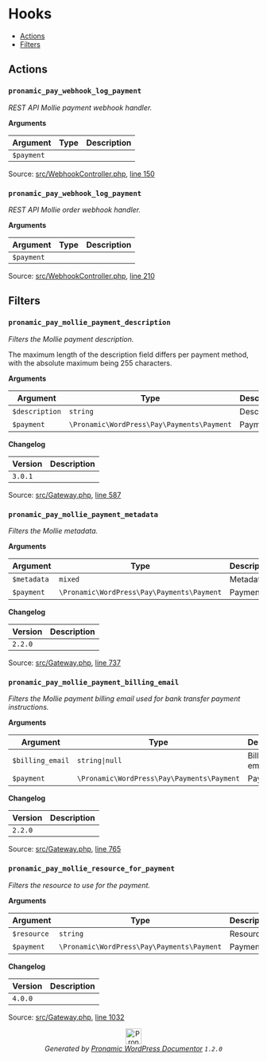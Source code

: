 # Hooks

- [Actions](#actions)
- [Filters](#filters)

## Actions

### `pronamic_pay_webhook_log_payment`

*REST API Mollie payment webhook handler.*

**Arguments**

Argument | Type | Description
-------- | ---- | -----------
`$payment` |  | 

Source: [src/WebhookController.php](../src/WebhookController.php), [line 150](../src/WebhookController.php#L150-L202)

### `pronamic_pay_webhook_log_payment`

*REST API Mollie order webhook handler.*

**Arguments**

Argument | Type | Description
-------- | ---- | -----------
`$payment` |  | 

Source: [src/WebhookController.php](../src/WebhookController.php), [line 210](../src/WebhookController.php#L210-L262)

## Filters

### `pronamic_pay_mollie_payment_description`

*Filters the Mollie payment description.*

The maximum length of the description field differs per payment
method, with the absolute maximum being 255 characters.

**Arguments**

Argument | Type | Description
-------- | ---- | -----------
`$description` | `string` | Description.
`$payment` | `\Pronamic\WordPress\Pay\Payments\Payment` | Payment.

**Changelog**

Version | Description
------- | -----------
`3.0.1` | 

Source: [src/Gateway.php](../src/Gateway.php), [line 587](../src/Gateway.php#L587-L598)

### `pronamic_pay_mollie_payment_metadata`

*Filters the Mollie metadata.*

**Arguments**

Argument | Type | Description
-------- | ---- | -----------
`$metadata` | `mixed` | Metadata.
`$payment` | `\Pronamic\WordPress\Pay\Payments\Payment` | Payment.

**Changelog**

Version | Description
------- | -----------
`2.2.0` | 

Source: [src/Gateway.php](../src/Gateway.php), [line 737](../src/Gateway.php#L737-L744)

### `pronamic_pay_mollie_payment_billing_email`

*Filters the Mollie payment billing email used for bank transfer payment instructions.*

**Arguments**

Argument | Type | Description
-------- | ---- | -----------
`$billing_email` | `string\|null` | Billing email.
`$payment` | `\Pronamic\WordPress\Pay\Payments\Payment` | Payment.

**Changelog**

Version | Description
------- | -----------
`2.2.0` | 

Source: [src/Gateway.php](../src/Gateway.php), [line 765](../src/Gateway.php#L765-L772)

### `pronamic_pay_mollie_resource_for_payment`

*Filters the resource to use for the payment.*

**Arguments**

Argument | Type | Description
-------- | ---- | -----------
`$resource` | `string` | Resource.
`$payment` | `\Pronamic\WordPress\Pay\Payments\Payment` | Payment.

**Changelog**

Version | Description
------- | -----------
`4.0.0` | 

Source: [src/Gateway.php](../src/Gateway.php), [line 1032](../src/Gateway.php#L1032-L1040)


<p align="center"><a href="https://github.com/pronamic/wp-documentor"><img src="https://cdn.jsdelivr.net/gh/pronamic/wp-documentor@main/logos/pronamic-wp-documentor.svgo-min.svg" alt="Pronamic WordPress Documentor" width="32" height="32"></a><br><em>Generated by <a href="https://github.com/pronamic/wp-documentor">Pronamic WordPress Documentor</a> <code>1.2.0</code></em><p>

